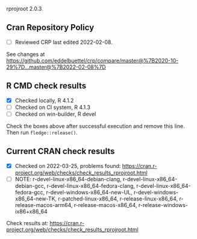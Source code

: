 rprojroot 2.0.3

## Cran Repository Policy

- [ ] Reviewed CRP last edited 2022-02-08.

See changes at https://github.com/eddelbuettel/crp/compare/master@%7B2020-10-29%7D...master@%7B2022-02-08%7D

## R CMD check results

- [x] Checked locally, R 4.1.2
- [ ] Checked on CI system, R 4.1.3
- [ ] Checked on win-builder, R devel

Check the boxes above after successful execution and remove this line. Then run `fledge::release()`.

## Current CRAN check results

- [x] Checked on 2022-03-25, problems found: https://cran.r-project.org/web/checks/check_results_rprojroot.html
- [ ] NOTE: r-devel-linux-x86_64-debian-clang, r-devel-linux-x86_64-debian-gcc, r-devel-linux-x86_64-fedora-clang, r-devel-linux-x86_64-fedora-gcc, r-devel-windows-x86_64-new-UL, r-devel-windows-x86_64-new-TK, r-patched-linux-x86_64, r-release-linux-x86_64, r-release-macos-arm64, r-release-macos-x86_64, r-release-windows-ix86+x86_64

Check results at: https://cran.r-project.org/web/checks/check_results_rprojroot.html
